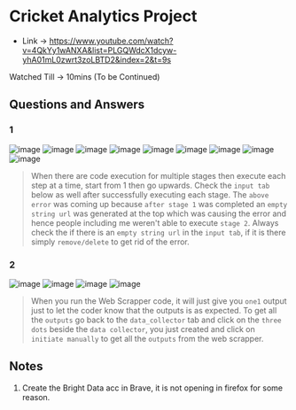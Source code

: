 # Cricket Analytics Project

* Link -> https://www.youtube.com/watch?v=4QkYy1wANXA&list=PLGQWdcX1dcyw-yhA01mL0zwrt3zoLBTD2&index=2&t=9s

Watched Till -> 10mins (To be Continued)

## Questions and Answers

### 1

![image](https://user-images.githubusercontent.com/54589605/209520135-b53ee10e-e731-47fe-8f28-b8935be34852.png)
![image](https://user-images.githubusercontent.com/54589605/209520149-be4b76b6-528c-4079-a854-a4862c64f526.png)
![image](https://user-images.githubusercontent.com/54589605/209520466-ba82c0c7-4e6c-43a3-8ca3-b459d67f73f6.png)
![image](https://user-images.githubusercontent.com/54589605/209520481-2b556759-b7c8-40ef-adc3-45b8d943f0bb.png)
![image](https://user-images.githubusercontent.com/54589605/209520493-4900b902-fa0e-4464-b463-ef65f51555ef.png)
![image](https://user-images.githubusercontent.com/54589605/209520535-f9a98c65-1e96-453c-8148-acecb859e65b.png)
![image](https://user-images.githubusercontent.com/54589605/209520555-a6c5ec19-9aec-40b8-a893-451039cb5501.png)
![image](https://user-images.githubusercontent.com/54589605/209520708-8d4e81ae-8dae-4c7f-9ddc-9384a72aec10.png)
![image](https://user-images.githubusercontent.com/54589605/209520723-4c25d7b3-8f94-4ef3-85ac-8f21eea79972.png)

> When there are code execution for multiple stages then execute each step at a time, start from 1 then go upwards. Check the `input tab` below as well after successfully executing each stage. The `above error` was coming up because `after stage 1` was completed an `empty string url` was generated at the top which was causing the error and hence people including me weren't able to execute `stage 2`. Always check the if there is an `empty string url` in the `input tab`, if it is there  simply `remove/delete` to get rid of the error.

### 2

![image](https://user-images.githubusercontent.com/54589605/209520279-4c6482ac-05e1-40d1-92fb-fc96aeb2509a.png)
![image](https://user-images.githubusercontent.com/54589605/209520292-72106269-3366-4da9-9216-f370e5c44012.png)
![image](https://user-images.githubusercontent.com/54589605/209520321-92275cbd-2942-44af-bff5-aaea8755074c.png)
![image](https://user-images.githubusercontent.com/54589605/209520384-e42d9ceb-fc63-4ea8-97c1-b7005017b53e.png)

> When you run the Web Scrapper code, it will just give you `one1` output just to let the coder know that the outputs is as expected. To get all the `outputs` go back to the `data_collector` tab and click on the `three dots` beside the `data collector`, you just created and click on `initiate manually` to get all the `outputs` from the web scrapper.






## Notes

1) Create the Bright Data acc in Brave, it is not opening in firefox for some reason. 
